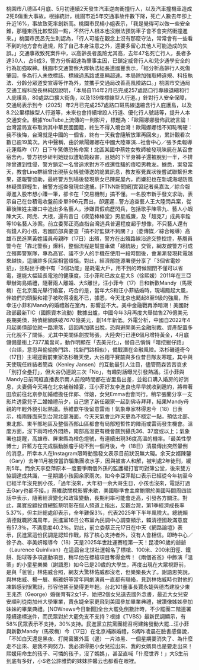 桃園市八德區4月底、5月初連續2天發生汽車逆向衝撞行人，以及汽車撞機車造成2死6傷重大事故。根據統計，桃園市近5年交通事故件數下降，死亡人數去年卻上升近16%，事故致死率創新高。桃園市民楊小姐表示，「我是覺得可以做一些安全錐，那種東西比較堅固一點，不然行人根本也沒辦法預防車子會不會突然衝撞進來。」桃園市民呂先生則認為，「行人可能在觀念上沒有那麼守法，常常會有一些看不到的地方會有違規，除了自己本身注意之外，還要多留心其他人可能造成的失誤。」交通事故致死案件中，以高齡長者風險尤其高，去年47名死亡行人，長者多達30人，占6成3，警方分析超速為肇事主因，已鎖定威脅行人和兒少通學安全的行為加強取締。桃園市交通警察大隊執法組長連國豐表示，「經分析高齡行人死傷肇因，多為行人未依標誌、標線過馬路或車輛超速。本局除加強取締違規、科技執法、分齡分眾道安宣導等作為外，並攜手交通局改善高風險路口。」桃園市交通局交通工程科股長林純因說明，「本局自114年2月已完成257處路口行專線退縮和行人庇護島，80處路口擴大街角，以及139條標線型人行道。」針對行人安全保障，交通局表示到今（2025）年2月已完成257處路口斑馬線退縮含行人庇護島，以及8.2公里標線型人行道等，未來也會持續增設人行道、優化行人號誌等，提升人本交通安全。根據YouTube上流傳的一則影片，標題為：「歐陽娜娜發佈武統言論！台灣當局宣布取消其中華民國國籍，終生不得入境台灣！歐陽娜娜恬不知恥嘴硬：我不後悔，台灣就是中國的一個省，終有一天我會隨解放軍再回來」，累計觀看次數已逾19萬次。片中聲稱，由於歐陽娜娜在中國大陸軍演...社會中心／張予柔報導花蓮縣昨（17）日下午驚傳恐怖命案！北區某國中蔡姓女教師被發現陳屍在某召會宿舍內，警方初步研判她疑似遭勒斃殺害，且她的下半身褲子還被脫到一半，不排除曾遭到性侵，警方鎖定一名曾追求對方不成還性騷的瘖啞男教友。據悉，案發當天，教會Line群組曾出現蔡女帳號傳送的詭異訊息，教友察覺異狀後嘗試聯繫但未果，遂報警協助，最終警方到場後發現蔡女已陳屍屋內，而嫌犯也在新城海堤防風林疑畏罪輕生，被警方巡查發現並逮捕。[FTNN新聞網]實習記者吳嘉汯／綜合報導進入股市想小賺一筆，卻卡在「交易機制」搞不懂。一名股市新手發文求助，表示自己在台積電收盤前掛單996元賣出，卻遲遲...警方追查藝人王大陸閃兵案，從幕後陳姓主嫌口中追出多名藝人，涉嫌買假病歷閃兵，包括歌手陳零九、藝人小蝦陳大天、阿虎、大根，還有昔日《模范棒棒堂》男星威廉，及「超克7」成員李銓等10名藝人涉案。前立委郭正亮直指台灣逃兵普遍程度超乎想像，不只藝人還有有錢人的小孩，若國防部真要查「搞不好監獄不夠關？」（菱傳媒／綜合報導）高雄市民進黨黃姓議員母親昨（17日）出殯，警方在出殯路線沿途交整控燈，基層員警今在「靠北警察」爆料，整個流程是幫靈車做「總統級」交管，網友酸警方可成立殯葬警察隊，專為高官、議不少人的手機在使用一段時間後，會漸漸發現耗電越來越快，這讓許多民眾相當煩惱。對此，經濟部能源署便分享了「3個省電妙招」，並點出手機中有「3個功能」是耗電大戶，用不到的時候關閉不僅可以省電，還能大幅延長電池的健康度。汪小菲和已故女星大S（徐熙媛）2011年在三亞舉辦海島婚禮，隨著兩人離婚、大S離世，汪小菲今（17）日和新歡Mandy（馬筱梅）在北京風光舉行婚宴，巧合的是，當年大S和汪小菲結婚時，現場颳起大風，伴娘們的頭髮和裙子被吹得凌亂不已，據悉，今天北京也颳起8至9級的強風，所幸汪小菲和Mandy的婚禮辦在室內，影響並不大。美中金融戰再添暗潮！美國財政部最新TIC（國際資本流動）數據出爐，中國今年3月再度大舉拋售276億美元長期美債，持債總額跌破7670億美元，創14年新低。外電分析，中國自2022年4月起美債部位就一路滑落，這回再加碼出脫，恐與避開美元金融制裁、資產配置多元化脫不了關係。尤其中美關係劍拔弩張，大陸央行已連6個月增持黃金，4月底儲備量衝上7377萬盎司，動作明顯在「去美元化」，替自己悄悄「暗挖掘仔路」（台語，意思與偷偷換門路、找新門路相似），備戰潛在金融風險。洛杉磯道奇今（17日）主場迎戰前東家洛杉磯天使，大谷翔平賽前與多位昔日隊友寒暄，其中與天使現任終結者簡森（Kenley Jansen）的互動最引人注目，儘管簡森苦苦哀求「別打全壘打」，但大谷仍連說三次「No」，有趣對話曝光引發熱議。汪小菲與Mandy日前同框直播表示兩人前段時間都在峇里島出差，並鬆口購入婚房的好消息，夫妻倆今天將在北京補辦婚宴，汪小菲好友李進良也早早就收到邀約，將帶著田欣前往北京參加婚禮擔任伴郎、伴娘，女兒Emma也會同行。稍早張蘭分享一支影片透露兒子二婚婚禮前夕，自己邀了新任親家一起到佛寺拜拜，結果Mandy母親的年輕外貌引起熱議。蔡維歆午後留意雷雨！氣象專家林得恩今（18）日表示，梅雨鋒面來到台灣北部海面，今天天氣會比昨天更為不穩定一點，預估北部、東北部、東半部地區及整個西部山區都會有局部短暫性的陣雨或雷雨發生機會。溫度方面，沒下雨時格外悶熱，南部高溫更有機會飆到攝氏36、37度或以上；氣象署也提醒，高雄市、屏東縣為橙色燈號，有連續出現36度高溫的機率。「最美性學博士」許藍方在完成腦動脈瘤手術不到一個月後，今（18日）清晨傳出突然暈倒的消息，所幸本人在Instagram限時動態發文表示目前狀況無大礙。余天女婿陳鑒（Gary）去年11月被控當詐騙集團收水手，因與被害人和解，被判處2年徒刑，緩刑5年。而余天李亞萍原本一度要爭兩個外孫的監護權打官司對簿公堂，後來雙方協調達成共識，一星期讓小孩回余家兩次。如今李亞萍鬆口表示已經從今年初至今已經半年沒見到小孩，「過年沒來，大年初一余大哥生日，小孩也沒來，電話打過去Gary也都不接。」蔡維歆關稅影響未歇，美國聯準會主席鮑爾於美國時間周四談話中表示，隨著經濟變化和政策變動，長期利率可能會走高，引發各方關注。對此，萬寶投顧投資總監蔡明彰在個人頻道上指出，反觀台灣，第1季經濟成長率5.37%，但主計總處卻表示，全年難保3%，代表2025年下半年風險大。總統賴清德就職將滿周年，民進黨16日公布黨內民調中心調查顯示，賴清德國政滿意度有57.3％，不滿意度40.2％。對此，前立委蔡正元17日在中天《網路論壇》表示，民進黨這份民調是認知作戰，除了核心支持者外，沒有人會相信。即時中心／徐子為、李美妍報導今（18）天是2025年世壯運賽程第一天！昆凌90歲的爺爺（Laurence Quinlivan）在這屆台北世壯運報名了標槍、100米、200米田徑、鐵餅、鉛球等多項運動項目，稍早他在標槍項目奪得金牌！《兩個爸爸》中飾演「溫蒂」的小童星樂樂（謝語恩）如今已是20歲的大學生，再度出現在大眾視野前，是與「爸爸」林佑威合照，網友大驚林佑威都沒老，但樂樂長大了。謝語恩笑說，與林佑威、楊一展、賴雅妍等當年同劇演員一直都有聯絡，見到林佑威時也對他的凍齡感到很驚訝，形容他甚至變得更年輕。台北101董事長賈永婕與德杰建設少東王兆杰（George）婚後育有2女1子，她把2個女兒送去國外念書，最近大女兒安安順利從南加州大學畢業，賈永婕全家更飛到美國參加畢業典禮，被讚像姊姊參加妹妹的畢業典禮。[NOWnews今日新聞]全台大罷免倒數計時，不少罷團二階連署陸續達標送件，而民眾對於大罷免支不支持？根據《TVBS》最新民調顯示，有58%民眾表示不支持，30%支持。民進黨立院黨團總召柯建銘發動大罷...汪小菲與新歡Mandy（馬筱梅）今（17日）在北京補辦婚禮，S媽昨凌晨在臉書感傷說，「不知白天還是黑夜、打開窗簾外篇（邊）一片漆黑、一個星期要消失了、為什麼走不出來、是我不夠努力、我必須得把小女兒拉出來、我的女婿具也是要走出來！熙媛用命生的孩子、可憐的孩子，沒了媽媽」，甚至直喊「什麼世界！」大S生前到底有多好，小S老公許雅鈞的妹妹許馨云也都看在眼裡。